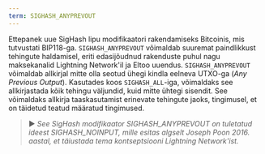 ```yaml
---
term: SIGHASH_ANYPREVOUT
---
```


Ettepanek uue SigHash lipu modifikaatori rakendamiseks Bitcoinis, mis tutvustati BIP118-ga. `SIGHASH_ANYPREVOUT` võimaldab suuremat paindlikkust tehingute haldamisel, eriti edasijõudnud rakenduste puhul nagu maksekanalid Lightning Network'il ja Eltoo uuendus. `SIGHASH_ANYPREVOUT` võimaldab allkirjal mitte olla seotud ühegi kindla eelneva UTXO-ga (*Any Previous Output*). Kasutades koos `SIGHASH_ALL`-iga, võimaldaks see allkirjastada kõik tehingu väljundid, kuid mitte ühtegi sisendit. See võimaldaks allkirja taaskasutamist erinevate tehingute jaoks, tingimusel, et on täidetud teatud määratud tingimused.

> ► *See SigHash modifikaator SIGHASH_ANYPREVOUT on tuletatud ideest SIGHASH_NOINPUT, mille esitas algselt Joseph Poon 2016. aastal, et täiustada tema kontseptsiooni Lightning Network'ist.*
